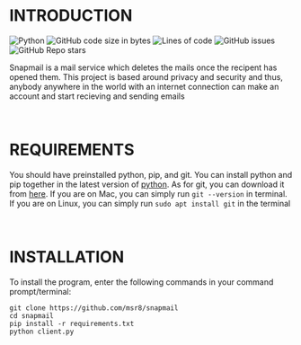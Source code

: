 # INTRODUCTION

![Python](https://img.shields.io/badge/-Python-9cf?logo=python&style=plastic&logoColor=000066&labelColor=white) ![GitHub code size in bytes](https://img.shields.io/github/languages/code-size/msr8/snapmail?style=plastic) ![Lines of code](https://img.shields.io/tokei/lines/github/msr8/snapmail?style=plastic) ![GitHub issues](https://img.shields.io/github/issues/msr8/snapmail?style=plastic) ![GitHub Repo stars](https://img.shields.io/github/stars/msr8/snapmail?style=plastic) 

<!-- <br> -->

Snapmail is a mail service which deletes the mails once the recipent has opened them. This project is based around privacy and security and thus, anybody anywhere in the world with an internet connection can make an account and start recieving and sending emails

<br>

# REQUIREMENTS

You should have preinstalled python, pip, and git. You can install python and pip together in the latest version of [python](https://www.python.org/downloads/). As for git, you can download it from [here](https://git-scm.com/). If you are on Mac, you can simply run `git --version` in terminal. If you are on Linux, you can simply run `sudo apt install git` in the terminal

<br>

# INSTALLATION

To install the program, enter the following commands in your command prompt/terminal:

```
git clone https://github.com/msr8/snapmail
cd snapmail
pip install -r requirements.txt
python client.py
```
